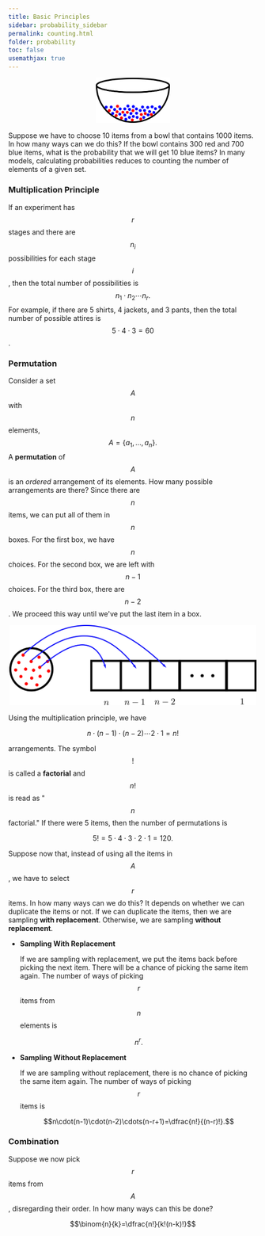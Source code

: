 ```yaml
---
title: Basic Principles
sidebar: probability_sidebar
permalink: counting.html
folder: probability
toc: false
usemathjax: true
---
```


<p align="center">
  <img src="images/prob/bowl.png" style="width:150px;height:auto;"/>
</p>

Suppose we have to choose 10 items from a bowl that contains 1000 items. In how many ways can we do this? If the bowl contains 300 red and 700 blue items, what is the probability that we will get 10 blue items? In many models, calculating probabilities reduces to counting the number of elements of a given set.

### Multiplication Principle

If an experiment has $$r$$ stages and there are $$n_i$$ possibilities for each stage $$i$$, then the total number of possibilities is $$n_1\cdot n_2\cdots n_r.$$ For example, if there are 5 shirts, 4 jackets, and 3 pants, then the total number of possible attires is $$5\cdot 4\cdot 3=60$$.

### Permutation

Consider a set $$A$$ with $$n$$ elements, $$A=\{a_1,\ldots,a_n\}.$$ A **permutation** of $$A$$ is an *ordered* arrangement of its elements. How many possible arrangements are there? Since there are $$n$$ items, we can put all of them in $$n$$ boxes. For the first box, we have $$n$$ choices. For the second box, we are left with $$n-1$$ choices. For the third box, there are $$n-2$$. We proceed this way until we've put the last item in a box.

<p align="center">
  <img src="images/prob/perm.png" style="width:500px;height:auto;"/>
</p>

Using the multiplication principle, we have

$$n\cdot(n-1)\cdot(n-2)\cdots 2\cdot 1=n!$$

arrangements. The symbol $$!$$ is called a **factorial** and $$n!$$ is read as "$$n$$ factorial." If there were 5 items, then the number of permutations is

$$5!=5\cdot4\cdot3\cdot2\cdot1=120.$$

Suppose now that, instead of using all the items in $$A$$, we have to select $$r$$ items. In how many ways can we do this? It depends on whether we can duplicate the items or not. If we can duplicate the items, then we are sampling **with replacement**. Otherwise, we are sampling **without replacement**.

* **Sampling With Replacement**

  If we are sampling with replacement, we put the items back before picking the next item. There will be a chance of picking the same item again. The number of ways of picking $$r$$ items from $$n$$ elements is

  $$n^r.$$

* **Sampling Without Replacement**

  If we are sampling without replacement, there is no chance of picking the same item again. The number of ways of picking $$r$$ items is

  $$n\cdot(n-1)\cdot(n-2)\cdots(n-r+1)=\dfrac{n!}{(n-r)!}.$$

### Combination

Suppose we now pick $$r$$ items from $$A$$, disregarding their order. In how many ways can this be done?

$$\binom{n}{k}=\dfrac{n!}{k!(n-k)!}$$
